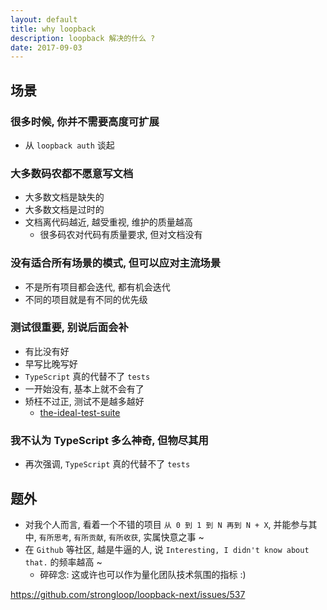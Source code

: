 ```yaml
---
layout: default
title: why loopback
description: loopback 解决的什么 ?
date: 2017-09-03
---
```


## 场景

### 很多时候, 你并不需要高度可扩展

* 从 `loopback auth` 谈起

### 大多数码农都不愿意写文档

* 大多数文档是缺失的
* 大多数文档是过时的
* 文档离代码越近, 越受重视, 维护的质量越高
  - 很多码农对代码有质量要求, 但对文档没有

### 没有适合所有场景的模式, 但可以应对主流场景

* 不是所有项目都会迭代, 都有机会迭代
* 不同的项目就是有不同的优先级

### 测试很重要, 别说后面会补

* 有比没有好
* 早写比晚写好
* `TypeScript` 真的代替不了 `tests`
* 一开始没有, 基本上就不会有了
* 矫枉不过正, 测试不是越多越好
  - [the-ideal-test-suite](https://github.com/strongloop/loopback-next/wiki/Thinking-in-LoopBack#the-ideal-test-suite)

### 我不认为 TypeScript 多么神奇, 但物尽其用

* 再次强调, `TypeScript` 真的代替不了 `tests`

## 题外

* 对我个人而言, 看着一个不错的项目 `从 0 到 1 到 N 再到 N + X`, 并能参与其中, `有所思考`, `有所贡献`, `有所收获`, 实属快意之事 ~
* 在 `Github` 等社区, 越是牛逼的人, 说 `Interesting, I didn't know about that.` 的频率越高 ~
  - 碎碎念: 这或许也可以作为量化团队技术氛围的指标 :)

https://github.com/strongloop/loopback-next/issues/537
